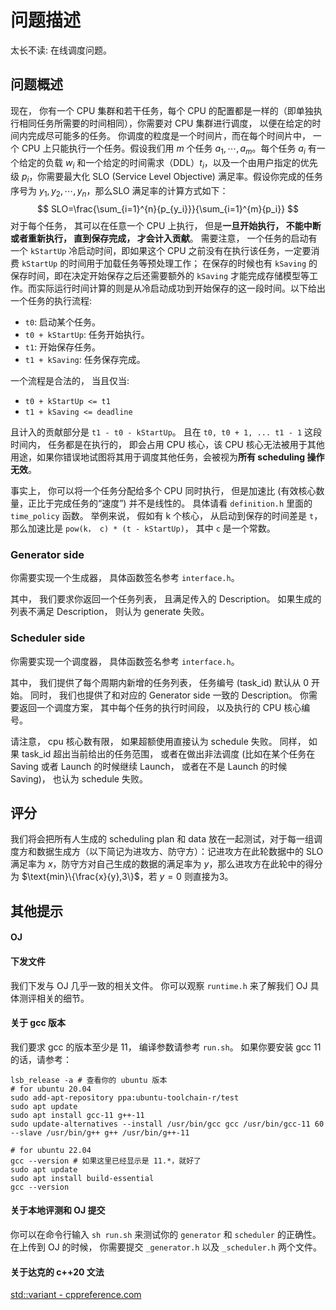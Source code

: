 # 问题描述

太长不读: 在线调度问题。

## 问题概述

现在， 你有一个 CPU 集群和若干任务，每个 CPU 的配置都是一样的（即单独执行相同任务所需要的时间相同），你需要对 CPU 集群进行调度， 以便在给定的时间内完成尽可能多的任务。 你调度的粒度是一个时间片，而在每个时间片中， 一个 CPU 上只能执行一个任务。假设我们用 $m$ 个任务 $a_1,\cdots,a_m$。每个任务 $a_i$ 有一个给定的负载 $w_i$ 和一个给定的时间需求（DDL）$t_i$，以及一个由用户指定的优先级 $p_i$，你需要最大化 SLO (Service Level Objective) 满足率。假设你完成的任务序号为 $y_1,y_2,\cdots,y_n$，那么SLO 满足率的计算方式如下：
$$
SLO=\frac{\sum_{i=1}^{n}{p_{y_i}}}{\sum_{i=1}^{m}{p_i}}
$$
对于每个任务， 其可以在任意一个 CPU 上执行， 但是**一旦开始执行， 不能中断或者重新执行， 直到保存完成， 才会计入贡献**。 需要注意， 一个任务的启动有一个 `kStartUp` 冷启动时间，即如果这个 CPU 之前没有在执行该任务，一定要消费 `kStartUp` 的时间用于加载任务等预处理工作； 在保存的时候也有 `kSaving` 的保存时间，即在决定开始保存之后还需要额外的 `kSaving` 才能完成存储模型等工作。而实际运行时间计算的则是从冷启动成功到开始保存的这一段时间。以下给出一个任务的执行流程:

- `t0`: 启动某个任务。
- `t0 + kStartUp`: 任务开始执行。
- `t1`: 开始保存任务。
- `t1 + kSaving`: 任务保存完成。

一个流程是合法的， 当且仅当:

- `t0 + kStartUp <= t1`
- `t1 + kSaving <= deadline`

且计入的贡献部分是 `t1 - t0 - kStartUp`。 且在 `t0, t0 + 1, ... t1 - 1` 这段时间内， 任务都是在执行的， 即会占用 CPU 核心，该 CPU 核心无法被用于其他用途，如果你错误地试图将其用于调度其他任务，会被视为**所有 scheduling 操作无效**。

事实上， 你可以将一个任务分配给多个 CPU 同时执行， 但是加速比 (有效核心数量，正比于完成任务的“速度”) 并不是线性的。 具体请看 `definition.h` 里面的 `time_policy` 函数。 举例来说， 假如有 k 个核心， 从启动到保存的时间差是 `t`， 那么加速比是 `pow(k， c) * (t - kStartUp)`， 其中 `c` 是一个常数。

### Generator side

你需要实现一个生成器， 具体函数签名参考 `interface.h`。

其中， 我们要求你返回一个任务列表， 且满足传入的 Description。 如果生成的列表不满足 Description， 则认为 generate 失败。

### Scheduler side

你需要实现一个调度器， 具体函数签名参考 `interface.h`。

其中， 我们提供了每个周期内新增的任务列表， 任务编号 (task_id) 默认从 0 开始。 同时， 我们也提供了和对应的 Generator side 一致的 Description。 你需要返回一个调度方案， 其中每个任务的执行时间段， 以及执行的 CPU 核心编号。

请注意， cpu 核心数有限， 如果超额使用直接认为 schedule 失败。 同样， 如果 task_id 超出当前给出的任务范围， 或者在做出非法调度 (比如在某个任务在 Saving 或者 Launch 的时候继续 Launch， 或者在不是 Launch 的时候 Saving)， 也认为 schedule 失败。

## 评分

我们将会把所有人生成的 scheduling plan 和 data 放在一起测试，对于每一组调度方和数据生成方（以下简记为进攻方、防守方）：记进攻方在此轮数据中的 SLO 满足率为 $x$，防守方对自己生成的数据的满足率为 $y$，那么进攻方在此轮中的得分为 $\text{min}\{\frac{x}{y},3\}$，若 $y=0$ 则直接为$3$。

## 其他提示

#### OJ 

#### 下发文件

我们下发与 OJ 几乎一致的相关文件。 你可以观察 `runtime.h` 来了解我们 OJ 具体测评相关的细节。

#### 关于 gcc 版本

我们要求 gcc 的版本至少是 11， 编译参数请参考 `run.sh`。 如果你要安装 gcc 11 的话，请参考：

```shell
lsb_release -a # 查看你的 ubuntu 版本
# for ubuntu 20.04
sudo add-apt-repository ppa:ubuntu-toolchain-r/test
sudo apt update
sudo apt install gcc-11 g++-11
sudo update-alternatives --install /usr/bin/gcc gcc /usr/bin/gcc-11 60 --slave /usr/bin/g++ g++ /usr/bin/g++-11

# for ubuntu 22.04
gcc --version # 如果这里已经显示是 11.*，就好了
sudo apt update
sudo apt install build-essential
gcc --version
```

#### 关于本地评测和 OJ 提交

你可以在命令行输入 `sh run.sh` 来测试你的 `generator` 和 `scheduler` 的正确性。 在上传到 OJ 的时候， 你需要提交 `_generator.h` 以及 `_scheduler.h` 两个文件。

#### 关于达克的 c++20 文法

[std::variant - cppreference.com](https://en.cppreference.com/w/cpp/utility/variant)